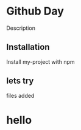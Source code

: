 
# Github Day

Description

## Installation

Install my-project with npm

## lets try

files added

# hello
